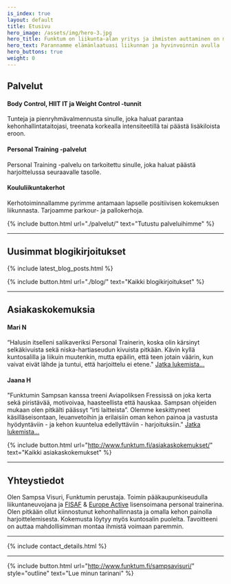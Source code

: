 ```yaml
---
is_index: true
layout: default
title: Etusivu
hero_image: /assets/img/hero-3.jpg
hero_title: Funktum on liikunta-alan yritys ja ihmisten auttaminen on meille erittäin tärkeää
hero_text: Parannamme elämänlaatuasi liikunnan ja hyvinvoinnin avulla
hero_buttons: true
weight: 0
---
```


## Palvelut

#### Body Control, HIIT IT ja Weight Control -tunnit

Tunteja ja pienryhmävalmennusta sinulle, joka haluat parantaa kehonhallintataitojasi, treenata korkealla intensiteetillä tai päästä lisäkiloista eroon.

#### Personal Training -palvelut

Personal Training -palvelu on tarkoitettu sinulle, joka haluat päästä harjoittelussa seuraavalle tasolle.

#### Koululiikuntakerhot

Kerhotoiminnallamme pyrimme antamaan lapselle positiivisen kokemuksen liikunnasta. Tarjoamme parkour- ja pallokerhoja.

{% include button.html url="./palvelut/" text="Tutustu palveluihimme" %}

---

## Uusimmat blogikirjoitukset

{% include latest_blog_posts.html %}

{% include button.html url="./blog/" text="Kaikki blogikirjoitukset" %}

---
## Asiakaskokemuksia

#### Mari N

“Halusin itselleni salikaveriksi Personal Trainerin, koska olin kärsinyt selkäkivuista sekä niska-hartiaseudun kivuista pitkään. Kävin kyllä kuntosalilla ja liikuin muutenkin, mutta epäilin, että teen jotain väärin, kun vaivat eivät lähde ja tuntui, että harjoittelu ei etene." [Jatka lukemista...](http://www.funktum.fi/asiakaskokemukset/)

#### Jaana H

"Funktumin Sampsan kanssa treeni Aviapoliksen Fressissä on joka kerta sekä piristävää, motivoivaa, haasteellista että hauskaa. Sampsan ohjeiden mukaan olen pitkälti päässyt “irti laitteista”. Olemme keskittyneet käsilläseisontaan, leuanvetoihin ja erilaisiin oman kehon painoa ja vastusta hyödyntäviin - ja kehon kuuntelua edellyttäviin - harjoituksiin." [Jatka lukemista...](http://www.funktum.fi/asiakaskokemukset/)

{% include button.html url="http://www.funktum.fi/asiakaskokemukset/" text="Kaikki asiakaskokemukset" %}

---

## Yhteystiedot

Olen Sampsa Visuri, Funktumin perustaja. Toimin pääkaupunkiseudulla liikuntaneuvojana ja [FISAF](http://www.fisafinternational.com/en/) & [Europe Active](http://www.europeactive.eu/) lisensoimana personal trainerina. Olen pitkään ollut kiinnostunut kehonhallinnasta ja omalla kehon painolla harjoittelemisesta. Kokemusta löytyy myös kuntosalin puolelta. Tavoitteeni on auttaa mahdollisimman montaa ihmistä voimaan paremmin. 

---

{% include contact_details.html %}

---

{% include button.html url="http://www.funktum.fi/sampsavisuri/" style="outline" text="Lue minun tarinani" %}
